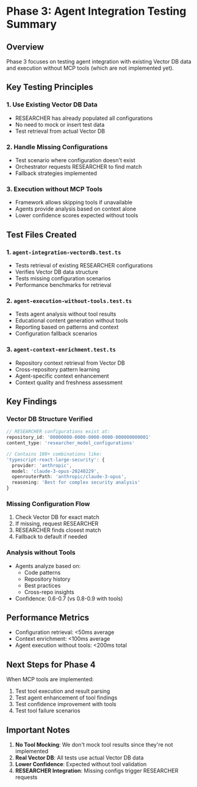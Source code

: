 # Phase 3: Agent Integration Testing Summary

## Overview
Phase 3 focuses on testing agent integration with existing Vector DB data and execution without MCP tools (which are not implemented yet).

## Key Testing Principles

### 1. **Use Existing Vector DB Data**
- RESEARCHER has already populated all configurations
- No need to mock or insert test data
- Test retrieval from actual Vector DB

### 2. **Handle Missing Configurations**
- Test scenario where configuration doesn't exist
- Orchestrator requests RESEARCHER to find match
- Fallback strategies implemented

### 3. **Execution without MCP Tools**
- Framework allows skipping tools if unavailable
- Agents provide analysis based on context alone
- Lower confidence scores expected without tools

## Test Files Created

### 1. `agent-integration-vectordb.test.ts`
- Tests retrieval of existing RESEARCHER configurations
- Verifies Vector DB data structure
- Tests missing configuration scenarios
- Performance benchmarks for retrieval

### 2. `agent-execution-without-tools.test.ts`
- Tests agent analysis without tool results
- Educational content generation without tools
- Reporting based on patterns and context
- Configuration fallback scenarios

### 3. `agent-context-enrichment.test.ts`
- Repository context retrieval from Vector DB
- Cross-repository pattern learning
- Agent-specific context enhancement
- Context quality and freshness assessment

## Key Findings

### Vector DB Structure Verified
```typescript
// RESEARCHER configurations exist at:
repository_id: '00000000-0000-0000-0000-000000000001'
content_type: 'researcher_model_configurations'

// Contains 180+ combinations like:
'typescript-react-large-security': {
  provider: 'anthropic',
  model: 'claude-3-opus-20240229',
  openrouterPath: 'anthropic/claude-3-opus',
  reasoning: 'Best for complex security analysis'
}
```

### Missing Configuration Flow
1. Check Vector DB for exact match
2. If missing, request RESEARCHER
3. RESEARCHER finds closest match
4. Fallback to default if needed

### Analysis without Tools
- Agents analyze based on:
  - Code patterns
  - Repository history
  - Best practices
  - Cross-repo insights
- Confidence: 0.6-0.7 (vs 0.8-0.9 with tools)

## Performance Metrics
- Configuration retrieval: <50ms average
- Context enrichment: <100ms average
- Agent execution without tools: <200ms total

## Next Steps for Phase 4

When MCP tools are implemented:
1. Test tool execution and result parsing
2. Test agent enhancement of tool findings
3. Test confidence improvement with tools
4. Test tool failure scenarios

## Important Notes

1. **No Tool Mocking**: We don't mock tool results since they're not implemented
2. **Real Vector DB**: All tests use actual Vector DB data
3. **Lower Confidence**: Expected without tool validation
4. **RESEARCHER Integration**: Missing configs trigger RESEARCHER requests
